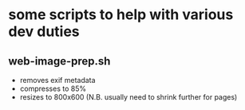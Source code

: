 # some scripts to help with various dev duties

## web-image-prep.sh

- removes exif metadata
- compresses to 85%
- resizes to 800x600 (N.B. usually need to shrink further for pages)